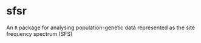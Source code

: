 # sfsr
An `R` package for analysing population-genetic data represented as the site frequency spectrum (SFS)
